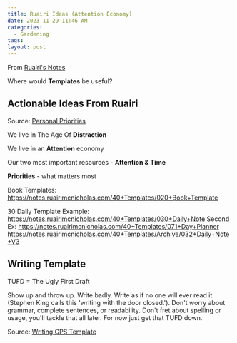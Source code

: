 ```yaml
---
title: Ruairi Ideas (Attention Economy)
date: 2023-11-29 11:46 AM
categories:
  - Gardening
tags: 
layout: post
---
```

From [Ruairi's Notes](https://notes.ruairimcnicholas.com/)

Where would **Templates** be useful?

## Actionable Ideas From Ruairi

Source: [Personal Priorities](https://notes.ruairimcnicholas.com/30+Personal/My+priorities)

We live in The Age Of **Distraction**

We live in an **Attention** economy

Our two most important resources - **Attention & Time**

**Priorities** - what matters most

Book Templates:
https://notes.ruairimcnicholas.com/40+Templates/020+Book+Template

30 Daily Template
Example: https://notes.ruairimcnicholas.com/40+Templates/030+Daily+Note
Second Ex: https://notes.ruairimcnicholas.com/40+Templates/071+Day+Planner
https://notes.ruairimcnicholas.com/40+Templates/Archive/032+Daily+Note+V3


## Writing Template
TUFD = The Ugly First Draft

Show up and throw up. Write badly. Write as if no one will ever read it (Stephen King calls this 'writing with the door closed.'). Don't worry about grammar, complete sentences, or readability. Don't fret about spelling or usage, you'll tackle that all later. For now just get that TUFD down.

Source: [Writing GPS Template](https://notes.ruairimcnicholas.com/40+Templates/Writing+GPS+Template)